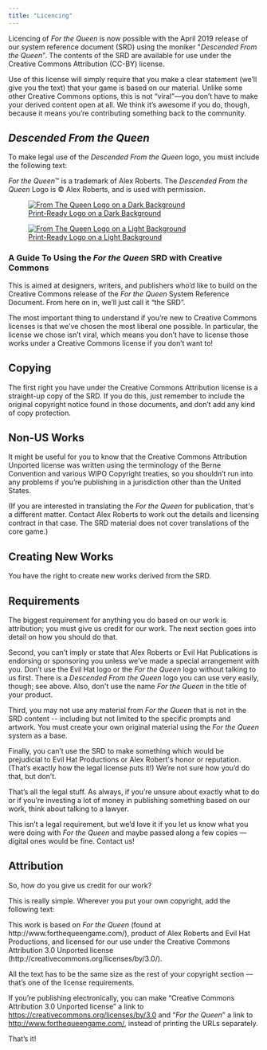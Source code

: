 ```yaml
---
title: "Licencing"
---
```


Licencing of _For the Queen_ is now possible with the April 2019 release of our system reference document (SRD) using the moniker "_Descended From the Queen_". The contents of the SRD are available for use under the Creative Commons Attribution (CC-BY) license.

Use of this license will simply require that you make a clear statement (we’ll give you the text) that your game is based on our material. Unlike some other Creative Commons options, this is not “viral”—you don’t have to make your derived content open at all. We think it’s awesome if you do, though, because it means you’re contributing something back to the community.

## _Descended From the Queen_

To make legal use of the _Descended From the Queen_ logo, you must include the following text:

<div class="well">
<em>For the Queen</em>™ is a trademark of Alex Roberts. The <em>Descended From the Queen</em> Logo is © Alex Roberts, and is used with permission.
</div>

<section class="figure-list">
  <figure>
    <a href="From-the-Queen-Light-Background.png">
      <img src="From-the-Queen-Dark-Background.gif" alt="From The Queen Logo on a Dark Background">
    </a>
    <figcaption><a href="From-the-Queen-Dark-Background.png">Print-Ready Logo on a Dark Background</a></figcaption>
  </figure>

  <figure>
    <a href="From-the-Queen-Light-Background.png">
      <img src="From-the-Queen-Light-Background.gif" alt="From The Queen Logo on a Light Background">
    </a>
    <figcaption><a href="From-the-Queen-Light-Background.png">Print-Ready Logo on a Light Background</a></figcaption>
  </figure>
</section>

### A Guide To Using the _For the Queen_ SRD with Creative Commons

This is aimed at designers, writers, and publishers who’d like to build on the Creative Commons release of the _For the Queen_ System Reference Document. From here on in, we’ll just call it “the SRD”.

The most important thing to understand if you’re new to Creative Commons licenses is that we’ve chosen the most liberal one possible. In particular, the license we chose isn’t viral, which means you don’t have to license those works under a Creative Commons license if you don’t want to!

## Copying

The first right you have under the Creative Commons Attribution license is a straight-up copy of the SRD. If you do this, just remember to include the original copyright notice found in those documents, and don’t add any kind of copy protection.

## Non-US Works

It might be useful for you to know that the Creative Commons Attribution Unported license was written using the terminology of the Berne Convention and various WIPO Copyright treaties, so you shouldn’t run into any problems if you’re publishing in a jurisdiction other than the United States.

(If you are interested in translating the _For the Queen_ for publication, that's a different matter. Contact Alex Roberts to work out the details and licensing contract in that case. The SRD material does not cover translations of the core game.)

## Creating New Works

You have the right to create new works derived from the SRD.

## Requirements

The biggest requirement for anything you do based on our work is attribution; you must give us credit for our work. The next section goes into detail on how you should do that.

Second, you can’t imply or state that Alex Roberts or Evil Hat Publications is endorsing or sponsoring you unless we’ve made a special arrangement with you. Don’t use the Evil Hat logo or the _For the Queen_ logo without talking to us first. There is a _Descended From the Queen_ logo you can use very easily, though; see above. Also, don't use the name _For the Queen_ in the title of your product.

Third, you may not use any material from _For the Queen_ that is not in the SRD content -- including but not limited to the specific prompts and artwork. You must create your own original material using the _For the Queen_ system as a base.

Finally, you can’t use the SRD to make something which would be prejudicial to Evil Hat Productions or Alex Robert's honor or reputation. (That’s exactly how the legal license puts it!) We’re not sure how you’d do that, but don’t.

That’s all the legal stuff. As always, if you’re unsure about exactly what to do or if you’re investing a lot of money in publishing something based on our work, think about talking to a lawyer.

This isn’t a legal requirement, but we’d love it if you let us know what you were doing with _For the Queen_ and maybe passed along a few copies — digital ones would be fine. Contact us!

## Attribution

So, how do you give us credit for our work?

This is really simple. Wherever you put your own copyright, add the following text:

<div class="well">
This work is based on <em>For the Queen</em> (found at http://www.forthequeengame.com/), product of Alex Roberts and Evil Hat Productions, and licensed for our use under the Creative Commons Attribution 3.0 Unported license (http://creativecommons.org/licenses/by/3.0/).
</div>

All the text has to be the same size as the rest of your copyright section — that’s one of the license requirements.

If you’re publishing electronically, you can make “Creative Commons Attribution 3.0 Unported license” a link to https://creativecommons.org/licenses/by/3.0 and “_For the Queen_” a link to http://www.forthequeengame.com/, instead of printing the URLs separately.

That’s it!
